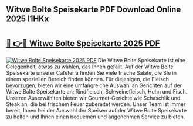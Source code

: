 ## Witwe Bolte Speisekarte PDF Download Online 2025 l1HKx

# <h2><a href="http://gc93qj.nevu.top/?p=Witwe+Bolte+Speisekarte">🔗 👉🔴 Witwe Bolte Speisekarte 2025 PDF</a></h2>

[![Witwe Bolte Speisekarte 2025 PDF](https://i.imgur.com/dBaPXMq.png)](http://gc93qj.nevu.top/?p=Witwe+Bolte+Speisekarte)
Die Witwe Bolte Speisekarte ist eine Gelegenheit, etwas zu wählen, das Ihnen gefällt. Auf der Witwe Bolte Speisekarte unserer Cafeteria finden Sie viele frische Salate, die Sie in einem speziellen Bereich finden können. Für diejenigen, die Fleisch bevorzugen, bieten wir eine umfangreiche Auswahl an Gerichten auf der Witwe Bolte Speisekarte an: Rindfleisch, Schweinefleisch, Huhn und Fisch. Unseren Auserwählten bieten wir Gourmet-Gerichte wie Schaschlik und Steak an, die bei frischem Feuer zubereitet werden. Unser Team ist immer bereit, Ihnen bei der Auswahl der Speisen auf der Witwe Bolte Speisekarte zu helfen und Ihnen einen bequemen und angenehmen Service zu bieten.
